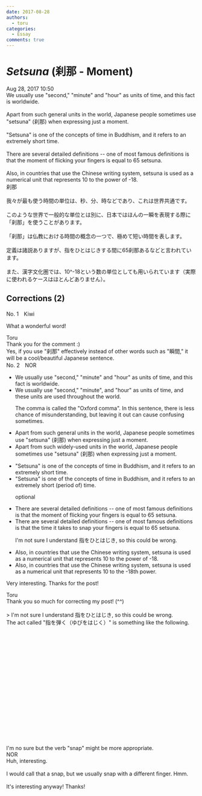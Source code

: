 ```yaml
---
date: 2017-08-28
authors:
  - toru
categories:
  - Essay
comments: true
---
```


# <strong><em>Setsuna</strong></em> (刹那 - Moment)
<div class="date">Aug 28, 2017 10:50</div>
<div id="post"><div id="body_show_ori">
We usually use "second," "minute" and "hour" as units of time, and this fact is worldwide.<br/><br/>Apart from such general units in the world, Japanese people sometimes use "setsuna" (刹那) when expressing just a moment.<br/><br/>"Setsuna" is one of the concepts of time in Buddhism, and it refers to an extremely short time.<br/><br/>There are several detailed definitions -- one of most famous definitions is that the moment of flicking your fingers is equal to 65 setsuna.<br/><br/>Also, in countries that use the Chinese writing system, setsuna is used as a numerical unit that represents 10 to the power of -18.
</div></div>

<!-- more -->

<div id="post_ja"><div id="body_show_mo">
刹那<br/><br/>我々が最も使う時間の単位は、秒、分、時などであり、これは世界共通です。<br/><br/>このような世界で一般的な単位とは別に、日本ではほんの一瞬を表現する際に「刹那」を使うことがあります。<br/><br/>「刹那」は仏教における時間の概念の一つで、極めて短い時間を表します。<br/><br/>定義は諸説ありますが、指をひとはじきする間に65刹那あるなどと言われています。<br/><br/>また、漢字文化圏では、10^-18という数の単位としても用いられています（実際に使われるケースはほとんどありません）。
</div></div>

## Corrections (2)
<div id="block"><div class="first_name"> No. 1　<span class="just_name">Kiwi</span></div><div id="block2">
<p class="comment_small">
 What a wonderful word!
</p>

</div><div class="name"><span class="just_name">Toru</span><br>
Thank you for the comment :)<br/>Yes, if you use "刹那" effectively instead of other words such as "瞬間," it will be a cool/beautiful Japanese sentence.
</div>
</div>
<div id="block"><div class="first_name"> No. 2　<span class="just_name">NOR</span></div><div id="block2">
<ul class="correction_field">
<li class="incorrect">We usually use "second," "minute" and "hour" as units of time, and this fact is worldwide.</li>
<li class="corrected correct">
We usually use "second," "minute"<span class="f_red">,</span> and "hour" as units of time, and <span class="f_red">these units are used throughout the world.</span>
<p class="correction_comment">The comma is called the "Oxford comma". In this sentence, there is less chance of misunderstanding, but leaving it out can cause confusing sometimes.</p>
</li>
</ul>
<ul class="correction_field">
<li class="incorrect">Apart from such general units in the world, Japanese people sometimes use "setsuna" (刹那) when expressing just a moment.</li>
<li class="corrected correct">
Apart from such <span class="f_red">widely-used</span> units<span class="f_red"><span class="sline"> in the world</span></span>, Japanese people sometimes use "setsuna" (刹那) when expressing just a moment.
</li>
</ul>
<ul class="correction_field">
<li class="incorrect">"Setsuna" is one of the concepts of time in Buddhism, and it refers to an extremely short time.</li>
<li class="corrected correct">
"Setsuna" is one of the concepts of time in Buddhism, and it refers to an extremely short <span class="f_blue">(period of)</span> time.
<p class="correction_comment">optional</p>
</li>
</ul>
<ul class="correction_field">
<li class="incorrect">There are several detailed definitions -- one of most famous definitions is that the moment of flicking your fingers is equal to 65 setsuna.</li>
<li class="corrected correct">
There are several detailed definitions -- one of most famous definitions is that the <span class="f_red">time it takes to snap your fingers</span> is equal to 65 setsuna.
<p class="correction_comment">I'm not sure I understand 指をひとはじき, so this could be wrong.</p>
</li>
</ul>
<ul class="correction_field">
<li class="incorrect">Also, in countries that use the Chinese writing system, setsuna is used as a numerical unit that represents 10 to the power of -18.</li>
<li class="corrected correct">
Also, in countries that use the Chinese writing system, setsuna is used as a numerical unit that represents 10 to the <span class="f_red">-18th power.</span>
</li>
</ul>
<p class="comment_small">
 Very interesting. Thanks for the post!
</p>

</div><div class="name"><span class="just_name">Toru</span><br>
Thank you so much for correcting my post! (^^)<br/><br/>&gt; I'm not sure I understand 指をひとはじき, so this could be wrong.<br/>The act called "指を弾く（ゆびをはじく）" is something like the following.<br/><object height="315" width="560">
<param name="movie" value="https://www.youtube.com/v/Xno_NQdLrnQ"/>
<embed height="315" src="https://www.youtube.com/v/Xno_NQdLrnQ" type="application/x-shockwave-flash" width="560"/>
</object>
<br/>I'm no sure but the verb "snap" might be more appropriate.
</div>
<div class="name"><span class="just_name">NOR</span><br>
Huh, interesting.<br/><br/>I would call that a snap, but we usually snap with a different finger. Hmm.<br/><br/>It's interesting anyway! Thanks!
</div>
</div>
